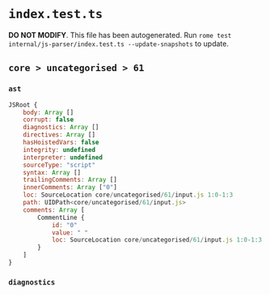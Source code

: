 # `index.test.ts`

**DO NOT MODIFY**. This file has been autogenerated. Run `rome test internal/js-parser/index.test.ts --update-snapshots` to update.

## `core > uncategorised > 61`

### `ast`

```javascript
JSRoot {
	body: Array []
	corrupt: false
	diagnostics: Array []
	directives: Array []
	hasHoistedVars: false
	integrity: undefined
	interpreter: undefined
	sourceType: "script"
	syntax: Array []
	trailingComments: Array []
	innerComments: Array ["0"]
	loc: SourceLocation core/uncategorised/61/input.js 1:0-1:3
	path: UIDPath<core/uncategorised/61/input.js>
	comments: Array [
		CommentLine {
			id: "0"
			value: " "
			loc: SourceLocation core/uncategorised/61/input.js 1:0-1:3
		}
	]
}
```

### `diagnostics`

```

```
